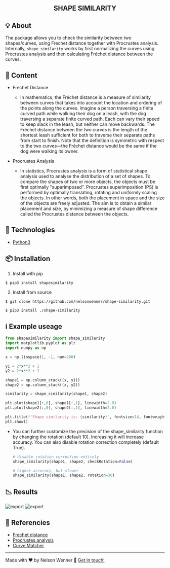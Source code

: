 <h2 align="center">
  SHAPE SIMILARITY
</h2>

## :bulb: About
The package allows you to check the similarity between two shapes/curves, using Frechet distance together with Procrustes analysis.
Internally, `shape_similarity` works by first normalizing the curves using Procrustes analysis and then calculating Fréchet distance between the curves.

## :page_facing_up: Content
* Frechet Distance
  * In mathematics, the Fréchet distance is a measure of similarity between curves that takes into account the location and ordering of the points along the curves. Imagine a person traversing a finite curved path while walking their dog on a leash, with the dog traversing a separate finite curved path. Each can vary their speed to keep slack in the leash, but neither can move backwards. The Fréchet distance between the two curves is the length of the shortest leash sufficient for both to traverse their separate paths from start to finish. Note that the definition is symmetric with respect to the two curves—the Fréchet distance would be the same if the dog were walking its owner.
  
* Procrustes Analysis
  * In statistics, Procrustes analysis is a form of statistical shape analysis used to analyse the distribution of a set of shapes. To compare the shapes of two or more objects, the objects must be first optimally "superimposed". Procrustes superimposition (PS) is performed by optimally translating, rotating and uniformly scaling the objects. In other words, both the placement in space and the size of the objects are freely adjusted. The aim is to obtain a similar placement and size, by minimizing a measure of shape difference called the Procrustes distance between the objects.  

## :rocket: Technologies
* [Python3](https://www.python.org/)

## :package: Installation
1. Install with pip
```shell
$ pip3 install shapesimilarity
```
2. Install from source
```shell
$ git clone https://github.com/nelsonwenner/shape-similarity.git

$ pip3 install ./shape-similarity
```

## :information_source: Example useage
```python
from shapesimilarity import shape_similarity
import matplotlib.pyplot as plt
import numpy as np

x = np.linspace(1, -1, num=200)

y1 = 2*x**2 + 1
y2 = 2*x**2 + 2

shape1 = np.column_stack((x, y1))
shape2 = np.column_stack((x, y2))

similarity = shape_similarity(shape1, shape2)

plt.plot(shape1[:,0], shape1[:,1], linewidth=2.0)
plt.plot(shape2[:,0], shape2[:,1], linewidth=2.0)

plt.title(f'Shape similarity is: {similarity}', fontsize=14, fontweight='bold')
plt.show()
```
* You can further customize the precision of the shape_similarity function by changing the rotation (default 10). Increasing it will increase accuracy. You can also disable rotation correction completely (default True).
  ```python
  # disable rotation correction entirely
  shape_similarity(shape1, shape2, checkRotation=False)

  # higher accuracy, but slower
  shape_similarity(shape1, shape2, rotation=30)
  ```

## :chart_with_downwards_trend: Results
![export](https://user-images.githubusercontent.com/40550247/126214358-6aa995aa-15b1-4c60-9f0e-34bbef91a99b.png)
![export](https://user-images.githubusercontent.com/40550247/126214579-302d9220-98ed-4823-992b-d4439145bc5a.png)
## :pushpin: Referencies
* [Frechet distance](https://en.wikipedia.org/wiki/Fr%C3%A9chet_distance)
* [Procrustes analysis](https://en.wikipedia.org/wiki/Procrustes_analysis)
* [Curve Matcher](https://github.com/chanind/curve-matcher)

---
Made with :hearts: by Nelson Wenner :wave: [Get in touch!](https://www.linkedin.com/in/nelsonwenner/)